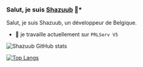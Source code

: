 ### **Salut, je suis [Shazuub](https://github.com/Shazuub) 👋***


Salut, je suis Shazuub, un développeur de Belgique.

- 🔭 je travaille actuellement sur `PRLServ V5`

![Shazuub GitHub stats](https://github-readme-stats.vercel.app/api?username=Shazuub&show_icons=true&theme=radical)
<br />

[![Top Langs](https://github-readme-stats.vercel.app/api/top-langs/?username=Shazuub&show_icons=true&theme=radical)](https://github.com/Shazuub/github-readme-stats)
